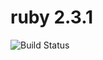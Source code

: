 # ruby 2.3.1

![Build Status](https://travis-ci.org/cyber-dojo-languages/ruby-2.3.1.svg?branch=master)

